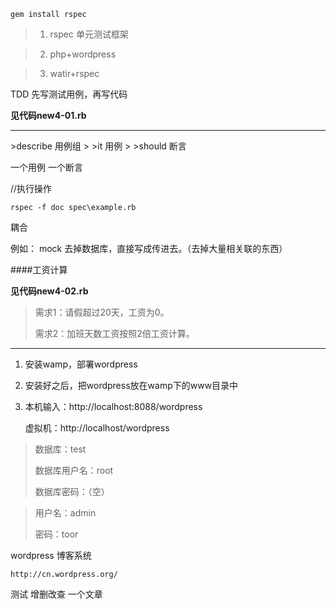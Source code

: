	gem install rspec

>1. rspec 单元测试框架

>2. php+wordpress

>3. watir+rspec

TDD 先写测试用例，再写代码

__见代码new4-01.rb__

<hr>
>describe  用例组
>
>it		  用例
>
>should    断言

一个用例 一个断言

//执行操作

`rspec -f doc spec\example.rb`

耦合

例如：
mock 去掉数据库，直接写成传进去。（去掉大量相关联的东西）

####工资计算

__见代码new4-02.rb__

>需求1：请假超过20天，工资为0。
>
>需求2：加班天数工资按照2倍工资计算。


<hr>


1. 安装wamp，部署wordpress

2. 安装好之后，把wordpress放在wamp下的www目录中

3. 本机输入：http://localhost:8088/wordpress

   虚拟机：http://localhost/wordpress


>
>数据库：test
>
>数据库用户名：root
>
>数据库密码：（空）

>
>用户名：admin
>
>密码：toor





wordpress 博客系统

	http://cn.wordpress.org/

测试 增删改查 一个文章



